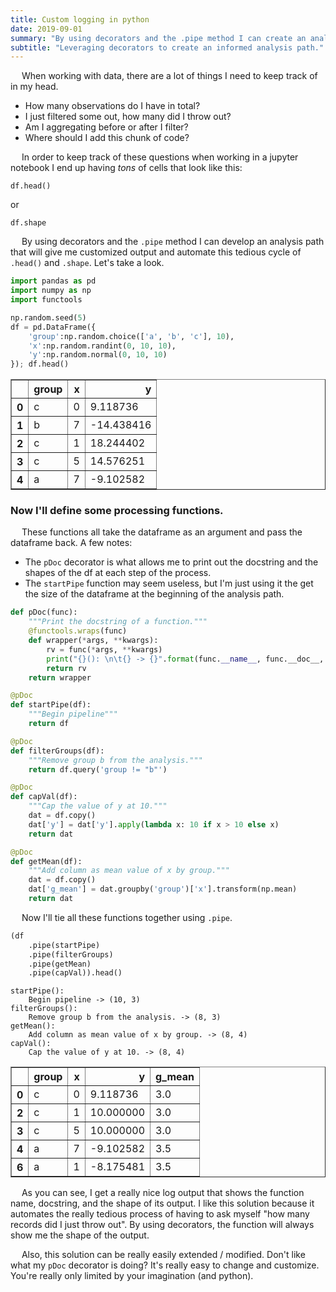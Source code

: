 ```yaml
---
title: Custom logging in python
date: 2019-09-01
summary: "By using decorators and the .pipe method I can create an analysis path that easily documents itself."
subtitle: "Leveraging decorators to create an informed analysis path."
---
```


&emsp; When working with data, there are a lot of things I need to keep track of in my head.

- How many observations do I have in total?
- I just filtered some out, how many did I throw out?
- Am I aggregating before or after I filter?
- Where should I add this chunk of code?

&emsp; In order to keep track of these questions when working in a jupyter notebook I end up having *tons* of cells that look like this:


```
df.head()
```

or

```
df.shape
```

&emsp; By using decorators and the `.pipe` method I can develop an analysis path that will give me customized output and automate this tedious cycle of `.head()` and `.shape`. Let's take a look.


```python
import pandas as pd
import numpy as np
import functools

np.random.seed(5)
df = pd.DataFrame({
    'group':np.random.choice(['a', 'b', 'c'], 10),
    'x':np.random.randint(0, 10, 10),
    'y':np.random.normal(0, 10, 10)
}); df.head()
```




<div>
<style scoped>
    .dataframe tbody tr th:only-of-type {
        vertical-align: middle;
    }

    .dataframe tbody tr th {
        vertical-align: top;
    }

    .dataframe thead th {
        text-align: right;
    }
</style>
<table border="1" class="dataframe">
  <thead>
    <tr style="text-align: right;">
      <th></th>
      <th>group</th>
      <th>x</th>
      <th>y</th>
    </tr>
  </thead>
  <tbody>
    <tr>
      <th>0</th>
      <td>c</td>
      <td>0</td>
      <td>9.118736</td>
    </tr>
    <tr>
      <th>1</th>
      <td>b</td>
      <td>7</td>
      <td>-14.438416</td>
    </tr>
    <tr>
      <th>2</th>
      <td>c</td>
      <td>1</td>
      <td>18.244402</td>
    </tr>
    <tr>
      <th>3</th>
      <td>c</td>
      <td>5</td>
      <td>14.576251</td>
    </tr>
    <tr>
      <th>4</th>
      <td>a</td>
      <td>7</td>
      <td>-9.102582</td>
    </tr>
  </tbody>
</table>
</div>



### Now I'll define some processing functions.

&emsp; These functions all take the dataframe as an argument and pass the dataframe back. A few notes:

- The `pDoc` decorator is what allows me to print out the docstring and the shapes of the df at each step of the process.
- The `startPipe` function may seem useless, but I'm just using it the get the size of the dataframe at the beginning of the analysis path.


```python
def pDoc(func):
    """Print the docstring of a function."""
    @functools.wraps(func)
    def wrapper(*args, **kwargs):
        rv = func(*args, **kwargs)
        print("{}(): \n\t{} -> {}".format(func.__name__, func.__doc__, rv.shape))
        return rv
    return wrapper

@pDoc
def startPipe(df):
    """Begin pipeline"""
    return df

@pDoc
def filterGroups(df):
    """Remove group b from the analysis."""
    return df.query('group != "b"')

@pDoc
def capVal(df):
    """Cap the value of y at 10."""
    dat = df.copy()
    dat['y'] = dat['y'].apply(lambda x: 10 if x > 10 else x)
    return dat

@pDoc
def getMean(df):
    """Add column as mean value of x by group."""
    dat = df.copy()
    dat['g_mean'] = dat.groupby('group')['x'].transform(np.mean)
    return dat
```

&emsp; Now I'll tie all these functions together using `.pipe`.


```python
(df
    .pipe(startPipe)
    .pipe(filterGroups)
    .pipe(getMean)
    .pipe(capVal)).head()
```

    startPipe(): 
    	Begin pipeline -> (10, 3)
    filterGroups(): 
    	Remove group b from the analysis. -> (8, 3)
    getMean(): 
    	Add column as mean value of x by group. -> (8, 4)
    capVal(): 
    	Cap the value of y at 10. -> (8, 4)
    




<div>
<style scoped>
    .dataframe tbody tr th:only-of-type {
        vertical-align: middle;
    }

    .dataframe tbody tr th {
        vertical-align: top;
    }

    .dataframe thead th {
        text-align: right;
    }
</style>
<table border="1" class="dataframe">
  <thead>
    <tr style="text-align: right;">
      <th></th>
      <th>group</th>
      <th>x</th>
      <th>y</th>
      <th>g_mean</th>
    </tr>
  </thead>
  <tbody>
    <tr>
      <th>0</th>
      <td>c</td>
      <td>0</td>
      <td>9.118736</td>
      <td>3.0</td>
    </tr>
    <tr>
      <th>2</th>
      <td>c</td>
      <td>1</td>
      <td>10.000000</td>
      <td>3.0</td>
    </tr>
    <tr>
      <th>3</th>
      <td>c</td>
      <td>5</td>
      <td>10.000000</td>
      <td>3.0</td>
    </tr>
    <tr>
      <th>4</th>
      <td>a</td>
      <td>7</td>
      <td>-9.102582</td>
      <td>3.5</td>
    </tr>
    <tr>
      <th>6</th>
      <td>a</td>
      <td>1</td>
      <td>-8.175481</td>
      <td>3.5</td>
    </tr>
  </tbody>
</table>
</div>



&emsp; As you can see, I get a really nice log output that shows the function name, docstring, and the shape of its output. I like this solution because it automates the really tedious process of having to ask myself "how many records did I just throw out". By using decorators, the function will always show me the shape of the output.

&emsp; Also, this solution can be really easily extended / modified. Don't like what my `pDoc` decorator is doing? It's really easy to change and customize. You're really only limited by your imagination (and python).


```python

```
